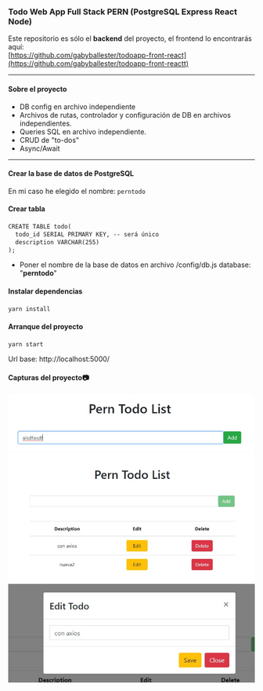 ### Todo Web App Full Stack PERN (PostgreSQL Express React Node)
Este repositorio es sólo el **backend** del proyecto, el frontend lo encontrarás aquí:  
[https://github.com/gabyballester/todoapp-front-react](https://github.com/gabyballester/todoapp-front-reactt)
***
#### Sobre el proyecto 
- DB config en archivo independiente
- Archivos de rutas, controlador y configuración de DB en archivos independientes.
- Queries SQL en archivo independiente.
- CRUD de "to-dos"
- Async/Await
***
#### Crear la base de datos de PostgreSQL
En mi caso he elegido el nombre: `perntodo`

#### Crear tabla
```
CREATE TABLE todo(
  todo_id SERIAL PRIMARY KEY, -- será único
  description VARCHAR(255)
);
```
- Poner el nombre de la base de datos en archivo /config/db.js
database: "**perntodo**"

#### Instalar dependencias
`yarn install`

#### Arranque del proyecto
`yarn start`

Url base: http://localhost:5000/

#### Capturas del proyecto📷
![Capturas de pantalla 1 del Ecommerce Panel](screenshots/Screenshot_1.jpg)
![Capturas de pantalla 1 del Ecommerce Panel](screenshots/Screenshot_2.jpg)
![Capturas de pantalla 1 del Ecommerce Panel](screenshots/Screenshot_3.jpg)
